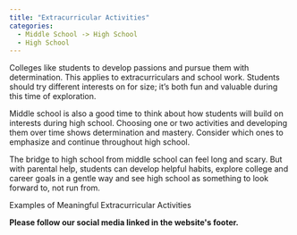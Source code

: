 ```yaml
---
title: "Extracurricular Activities"
categories:
  - Middle School -> High School
  - High School
---
```


<!---
<audio controls>
  <source src="horse.ogg" type="audio/ogg">
  <source src="horse.mp3" type="audio/mpeg">
</audio>
--->

Colleges like students to develop passions and pursue them with determination. This applies to extracurriculars and school work. Students should try different interests on for size; it’s both fun and valuable during this time of exploration.

 

Middle school is also a good time to think about how students will build on interests during high school. Choosing one or two activities and developing them over time shows determination and mastery. Consider which ones to emphasize and continue throughout high school.

 

The bridge to high school from middle school can feel long and scary. But with parental help, students can develop helpful habits, explore college and career goals in a gentle way and see high school as something to look forward to, not run from.

<p>Examples of Meaningful Extracurricular Activities<a href="https://www.enlighteens.com/post/meaningful-extracurricular-activities-50-examples"></a></p>


<b>Please follow our social media linked in the website's footer.</b>
